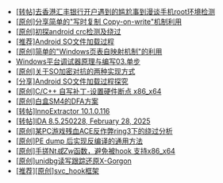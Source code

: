 + [[转帖]去香港汇丰银行开户遇到的尴尬事到漫谈手机root环境检测](https://bbs.kanxue.com/thread-285754.htm)
+ [[原创]分享简单的"写时复制 Copy-on-write"机制利用](https://bbs.kanxue.com/thread-285331.htm)
+ [[原创]初探android crc检测及绕过](https://bbs.kanxue.com/thread-285790.htm)
+ [[推荐]Android SO文件加载过程](https://bbs.kanxue.com/thread-285818.htm)
+ [[原创]简单的"Windows页表自映射机制"的利用](https://bbs.kanxue.com/thread-285332.htm)
+ [Windows平台调试器原理与编写03.单步](https://bbs.kanxue.com/thread-285834.htm)
+ [[原创]关于SO加密对抗的两种实现方式](https://bbs.kanxue.com/thread-285650.htm)
+ [[分享]Android  SO文件加载过程探究](https://bbs.kanxue.com/thread-285788.htm)
+ [[原创]C/C++ 自写补丁-设置硬件断点 x86_x64](https://bbs.kanxue.com/thread-283839.htm)
+ [[原创]白盒SM4的DFA方案](https://bbs.kanxue.com/thread-285292.htm)
+ [[转帖]InnoExtractor 10.1.0.116](https://bbs.kanxue.com/thread-285835.htm)
+ [[转帖]IDA 8.5.250228, February 28, 2025](https://bbs.kanxue.com/thread-285796.htm)
+ [[原创]某PC游戏残血ACE反作弊ring3下的绕过分析](https://bbs.kanxue.com/thread-284667.htm)
+ [[原创]PE dump 后实现反编译的通用方法](https://bbs.kanxue.com/thread-284958.htm)
+ [[原创]手搓Nt*或Zw*函数，避免被hook 支持x86_x64](https://bbs.kanxue.com/thread-284264.htm)
+ [[原创]unidbg读写跟踪还原X-Gorgon](https://bbs.kanxue.com/thread-285586.htm)
+ [[推荐][原创]svc_hook框架](https://bbs.kanxue.com/thread-284713.htm)
